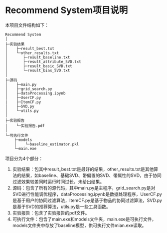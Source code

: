 # Recommend System项目说明
本项目文件结构如下：  
```
Recommend System
│
├─实验结果
│    ├─result_best.txt
│    └─other_results.txt
│       ├─result_baseline.txt
│       ├─result_attribute_SVD.txt
│       ├─result_basic_SVD.txt
│       └─result_bias_SVD.txt
│ 
├─源码
│    ├─main.py
│    ├─grid_search.py
│    ├─dataProcessing.ipynb
│    ├─UserCF.py
|    ├─ItemCF.py
│    ├─SVD.py
│    └─utils.py
│ 
├─实验报告
│    └─实验报告.pdf
│ 
└─可执行文件
    ├─models
    │    └─baseline_estimator.pkl
    └─main.exe
```
项目分为4个部分：
1. 实验结果：包其中result_best.txt是最好的结果，other_results.txt是其他算法的结果，如baseline、基础SVD、带偏置的SVD、带属性的SVD，由于协同过滤效果较差同时运行时间过长，未给出结果。
2. 源码：包含了所有的源代码，其中main.py是主程序，grid_search.py是对SVD进行性能调优程序，dataProcessing.ipynb是数据处理程序，UserCF.py是基于用户的协同过滤算法，ItemCF.py是基于物品的协同过滤算法，SVD.py是基于SVD的推荐算法，utils.py是一些工具函数。
3. 实验报告：包含了实验报告的pdf文件。
4. 可执行文件：包含了main.exe和models文件夹，main.exe是可执行文件，models文件夹中存放了baseline模型，供可执行文件mian.exe读取。